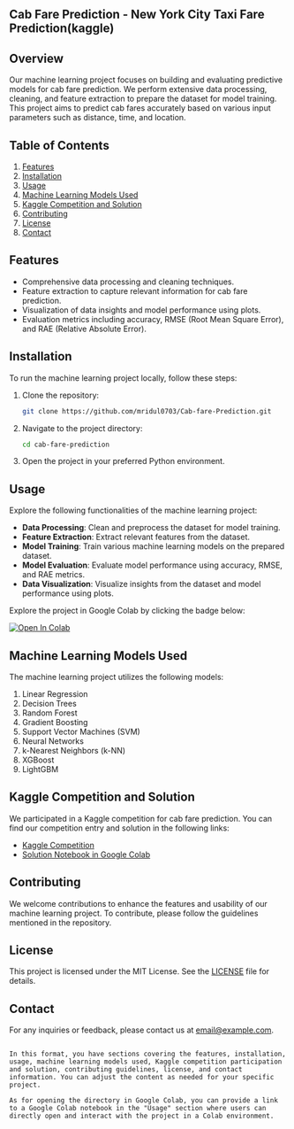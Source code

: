 ## Cab Fare Prediction - New York City Taxi Fare Prediction(kaggle)

## Overview

Our machine learning project focuses on building and evaluating predictive models for cab fare prediction. We perform extensive data processing, cleaning, and feature extraction to prepare the dataset for model training. This project aims to predict cab fares accurately based on various input parameters such as distance, time, and location.

## Table of Contents

1. [Features](#features)
2. [Installation](#installation)
3. [Usage](#usage)
4. [Machine Learning Models Used](#machine-learning-models-used)
5. [Kaggle Competition and Solution](#kaggle-competition-and-solution)
6. [Contributing](#contributing)
7. [License](#license)
8. [Contact](#contact)

## Features

- Comprehensive data processing and cleaning techniques.
- Feature extraction to capture relevant information for cab fare prediction.
- Visualization of data insights and model performance using plots.
- Evaluation metrics including accuracy, RMSE (Root Mean Square Error), and RAE (Relative Absolute Error).

## Installation

To run the machine learning project locally, follow these steps:

1. Clone the repository:
   ```bash
   git clone https://github.com/mridul0703/Cab-fare-Prediction.git
   ```

2. Navigate to the project directory:
   ```bash
   cd cab-fare-prediction
   ```

3. Open the project in your preferred Python environment.

## Usage

Explore the following functionalities of the machine learning project:

- **Data Processing**: Clean and preprocess the dataset for model training.
- **Feature Extraction**: Extract relevant features from the dataset.
- **Model Training**: Train various machine learning models on the prepared dataset.
- **Model Evaluation**: Evaluate model performance using accuracy, RMSE, and RAE metrics.
- **Data Visualization**: Visualize insights from the dataset and model performance using plots.

Explore the project in Google Colab by clicking the badge below:

[![Open In Colab](https://img.shields.io/badge/Open%20in%20Colab-Your_Notebook_Link-blue.svg)](https://colab.research.google.com/drive/1UoZcBPTcpZwtDaiHX9FtMl_9O0v0BIMn)

## Machine Learning Models Used

The machine learning project utilizes the following models:

1. Linear Regression
2. Decision Trees
3. Random Forest
4. Gradient Boosting
5. Support Vector Machines (SVM)
6. Neural Networks
7. k-Nearest Neighbors (k-NN)
8. XGBoost
9. LightGBM

## Kaggle Competition and Solution

We participated in a Kaggle competition for cab fare prediction. You can find our competition entry and solution in the following links:
- [Kaggle Competition](https://www.kaggle.com/competitions/new-york-city-taxi-fare-prediction)
- [Solution Notebook in Google Colab](https://www.kaggle.com/code/mridulmkumar/machine-learning-cab-fare-prediction)

## Contributing

We welcome contributions to enhance the features and usability of our machine learning project. To contribute, please follow the guidelines mentioned in the repository.

## License

This project is licensed under the MIT License. See the [LICENSE](LICENSE) file for details.

## Contact

For any inquiries or feedback, please contact us at [email@example.com](mailto:mridulmkumar07@gmail.com).
```

In this format, you have sections covering the features, installation, usage, machine learning models used, Kaggle competition participation and solution, contributing guidelines, license, and contact information. You can adjust the content as needed for your specific project. 

As for opening the directory in Google Colab, you can provide a link to a Google Colab notebook in the "Usage" section where users can directly open and interact with the project in a Colab environment.
